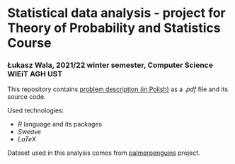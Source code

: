 # Statistical data analysis - project for Theory of Probability and Statistics Course
### Łukasz Wala, 2021/22 winter semester, Computer Science WIEiT AGH UST

This repository contains [problem description (in Polish)](report.pdf) as a *.pdf* file and its source code.

Used technologies:
- *R* language and its packages
- *Sweave*
- *LaTeX*

Dataset used in this analysis comes from [palmerpenguins](https://allisonhorst.github.io/palmerpenguins/) project.
